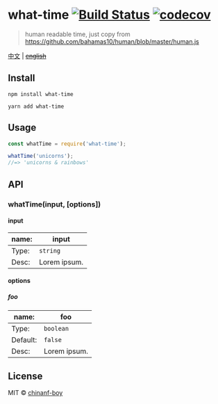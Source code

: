 # what-time [![Build Status](https://travis-ci.org/chinanf-boy/what-time.svg?branch=master)](https://travis-ci.org/chinanf-boy/what-time) [![codecov](https://codecov.io/gh/chinanf-boy/what-time/badge.svg?branch=master)](https://codecov.io/gh/chinanf-boy/what-time?branch=master)

> human readable time, just copy from https://github.com/bahamas10/human/blob/master/human.js

[中文](./readme.md) | ~~[english](./readme.en.md)~~

## Install



```
npm install what-time
```

```
yarn add what-time
```




## Usage

```js
const whatTime = require('what-time');

whatTime('unicorns');
//=> 'unicorns & rainbows'
```


## API

### whatTime(input, [options])

#### input

name: | input
---------|----------
Type: | `string`
Desc: | Lorem ipsum.

#### options

##### foo

 name: | foo
---------|----------
Type: | `boolean`
Default: | `false`
Desc: | Lorem ipsum.




## License

MIT © [chinanf-boy](http://llever.com)
